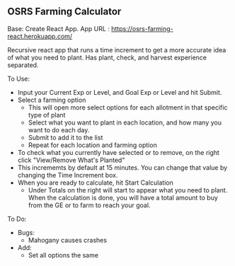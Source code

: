 ## OSRS Farming Calculator

Base: Create React App. 
App URL : https://osrs-farming-react.herokuapp.com/

Recursive react app that runs a time increment to get a more accurate idea of what you need to plant. Has plant, check, and harvest experience separated. 

To Use: 

* Input your Current Exp or Level, and Goal Exp or Level and hit Submit.
* Select a farming option
    * This will open more select options for each allotment in that specific type of plant
    * Select what you want to plant in each location, and how many you want to do each day. 
    * Submit to add it to the list
    * Repeat for each location and farming option
* To check what you currently have selected or to remove, on the right click "View/Remove What's Planted"
* This incrememts by default at 15 minutes. You can change that value by changing the Time Increment box. 
* When you are ready to calculate, hit Start Calculation
    * Under Totals on the right will start to appear what you need to plant. When the calculation is done, you will have a total amount to buy from the GE or to farm to reach your goal.

To Do:

* Bugs:
    * Mahogany causes crashes
* Add: 
    * Set all options the same
